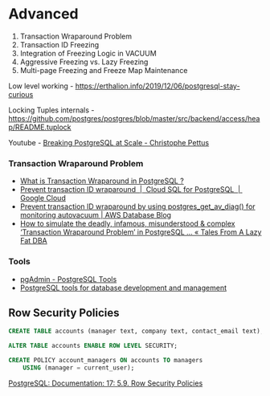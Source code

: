 # Advanced

1. Transaction Wraparound Problem
2. Transaction ID Freezing
3. Integration of Freezing Logic in VACUUM
4. Aggressive Freezing vs. Lazy Freezing
5. Multi-page Freezing and Freeze Map Maintenance

Low level working - https://erthalion.info/2019/12/06/postgresql-stay-curious

Locking Tuples internals - https://github.com/postgres/postgres/blob/master/src/backend/access/heap/README.tuplock

Youtube - [Breaking PostgreSQL at Scale - Christophe Pettus](https://www.youtube.com/watch?v=XUkTUMZRBE8)

### Transaction Wraparound Problem

- [What is Transaction Wraparound in PostgreSQL ?](https://medium.com/@pawanpg0963/what-is-transaction-wraparound-in-postgresql-91c972266780)
- [Prevent transaction ID wraparound  \|  Cloud SQL for PostgreSQL  \|  Google Cloud](https://cloud.google.com/sql/docs/postgres/recommender-high-transactionid-utilization)
- [Prevent transaction ID wraparound by using postgres\_get\_av\_diag() for monitoring autovacuum \| AWS Database Blog](https://aws.amazon.com/blogs/database/prevent-transaction-id-wraparound-by-using-postgres_get_av_diag-for-monitoring-autovacuum/)
- [How to simulate the deadly, infamous, misunderstood & complex ‘Transaction Wraparound Problem’ in PostgreSQL … « Tales From A Lazy Fat DBA](https://fatdba.com/2021/07/20/how-to-simulate-the-deadly-transaction-wraparound-problem-in-postgresql/)

### Tools

- [pgAdmin - PostgreSQL Tools](https://www.pgadmin.org/)
- [PostgreSQL tools for database development and management](https://www.devart.com/dbforge/postgresql/)

## Row Security Policies

```sql
CREATE TABLE accounts (manager text, company text, contact_email text);

ALTER TABLE accounts ENABLE ROW LEVEL SECURITY;

CREATE POLICY account_managers ON accounts TO managers
    USING (manager = current_user);
```

[PostgreSQL: Documentation: 17: 5.9. Row Security Policies](https://www.postgresql.org/docs/current/ddl-rowsecurity.html)
